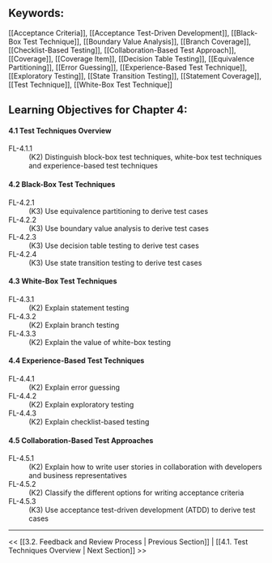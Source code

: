 
## Keywords:
[[Acceptance Criteria]], [[Acceptance Test-Driven Development]], [[Black-Box Test Technique]],  [[Boundary Value Analysis]], [[Branch Coverage]], [[Checklist-Based Testing]], [[Collaboration-Based Test Approach]], [[Coverage]], [[Coverage Item]], [[Decision Table Testing]], [[Equivalence Partitioning]], [[Error Guessing]], [[Experience-Based Test Technique]], [[Exploratory Testing]], [[State Transition Testing]], [[Statement Coverage]], [[Test Technique]], [[White-Box Test Technique]]

## Learning Objectives for Chapter 4: 

#### 4.1 Test Techniques Overview
<dl>
	<dt>FL-4.1.1</dt>
	<dd>(K2) Distinguish block-box test techniques, white-box test techniques and experience-based test techniques</dd>
</dl>

#### 4.2 Black-Box Test Techniques

<dl>
	<dt>FL-4.2.1</dt>
	<dd>(K3) Use equivalence partitioning to derive test cases</dd>
	<dt>FL-4.2.2</dt>
	<dd>(K3) Use boundary value analysis to derive test cases</dd>
	<dt>FL-4.2.3</dt>
	<dd>(K3) Use decision table testing to derive test cases</dd>
	<dt>FL-4.2.4</dt>
	<dd>(K3) Use state transition testing to derive test cases</dd>
</dl>

#### 4.3 White-Box Test Techniques

<dl>
	<dt>FL-4.3.1</dt>
	<dd>(K2) Explain statement testing</dd>
	<dt>FL-4.3.2</dt>
	<dd>(K2) Explain branch testing</dd>
	<dt>FL-4.3.3</dt>
	<dd>(K2) Explain the value of white-box testing</dd>
</dl>

#### 4.4 Experience-Based Test Techniques

<dl>
	<dt>FL-4.4.1</dt>
	<dd>(K2) Explain error guessing</dd>
	<dt>FL-4.4.2</dt>
	<dd>(K2) Explain exploratory testing</dd>
	<dt>FL-4.4.3</dt>
	<dd>(K2) Explain checklist-based testing</dd>
</dl>

#### 4.5 Collaboration-Based Test Approaches

<dl>
	<dt>FL-4.5.1</dt>
	<dd>(K2) Explain how to write user stories in collaboration with developers and business representatives</dd>
	<dt>FL-4.5.2</dt>
	<dd>(K2) Classify the different options for writing acceptance criteria</dd>
	<dt>FL-4.5.3</dt>
	<dd>(K3) Use acceptance test-driven development (ATDD) to derive test cases</dd>
</dl>

---
<< [[3.2.  Feedback and Review Process | Previous Section]] | 
[[4.1.  Test Techniques Overview | Next Section]] >>